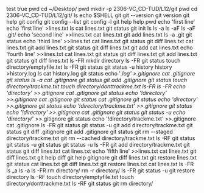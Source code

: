 test
true
pwd
cd ~/Desktop/
pwd
mkdir -p 2306-VC_CD-TUD/L12/git
pwd
cd 2306-VC_CD-TUD/L12/git/
ls
echo $SHELL
git
git --version
git version
git help
git config
git config --list
git config -l
git help help
pwd
echo 'first line'
echo 'first line' >lines.txt
ls
cat lines.txt 
git status
git init
ls
ls -a
ls -aF
ls -aF .git/
echo 'second line' >>lines.txt
cat lines.txt 
git add lines.txt 
ls -a .git
git status 
echo 'third line' >>lines.txt 
cat lines.txt 
git status
git diff lines.txt
cat lines.txt 
git add lines.txt 
git status 
git diff lines.txt
git add
cat lines.txt 
echo 'fourth line' >>lines.txt 
cat lines.txt 
git status 
git diff lines.txt
git add lines.txt 
git status 
git diff lines.txt
ls -FR
mkdir directory
ls -FR
git status 
touch directory/emptyfile.txt
ls -FR
git status 
git status -u
history
history >history.log
ls
cat history.log 
git status
echo '*.log' >.gitignore
cat .gitignore 
git status
ls -a
cat .gitignore
git status 
git add .gitignore
git status 
touch directory/trackme.txt
touch directory/donttrackme.txt
ls-FR
ls -FR
echo 'directory' >>.gitignore
cat .gitignore
git status 
echo '!directory' >>.gitignore
cat .gitignore 
git status 
cat .gitignore 
git status 
echo 'directory' >>.gitignore
git status 
echo '!directory/trackme.txt' >>.gitignore
git status 
echo '!directory' >>.gitignore
cat .gitignore 
git status
git status -u
echo 'directory/*' >>.gitignore
git status 
echo '!directory/trackme.txt' >>.gitignore
cat .gitignore 
ls -FR
git status 
git status -u
git add directory/trackme.txt 
git status 
git diff .gitignore
git add .gitignore 
git status 
git rm --staged directory/trackme.txt 
git rm --cached directory/trackme.txt 
ls -RF
git status 
git status -u
git status 
git status -u
ls -FR
git add directory/trackme.txt
git status 
git diff lines.txt
cat lines.txt 
echo 'fifth line' >>lines.txt 
cat lines.txt 
git diff lines.txt
git help diff
git help gitignore
git diff lines.txt
git restore lines.txt
git status 
cat lines.txt 
git diff lines.txt
git restore lines.txt
cat lines.txt
ls -FR
ls _a
ls -a
ls -FR
rm directory/
rm -r directory/
ls -FR
git status -u
git restore directory
ls -RF
touch directory/emptyfile.txt
touch directory/donttrackme.txt
ls -RF
git status
git rm directory/
